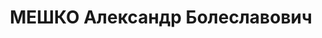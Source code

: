 ---
title: МЕШКО Александр Болеславович
description: "Род. в 1910, г. Свердловск, русский. Проживал: г. Свердловск. Директор\
  \ швейной мастерской № 2. \n  Арестован 05.09.1937. Приговор: 14.01.1938 – ВМН.\
  \ Расстрелян 15.01.1938"
---
